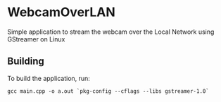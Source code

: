 # WebcamOverLAN
Simple application to stream the webcam over the Local Network using GStreamer on Linux

## Building
To build the application, run: 
```
gcc main.cpp -o a.out `pkg-config --cflags --libs gstreamer-1.0`
```
